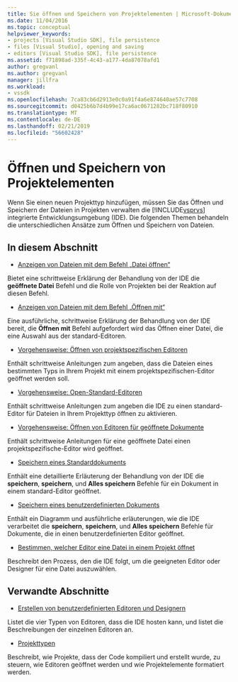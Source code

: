 ```yaml
---
title: Sie öffnen und Speichern von Projektelementen | Microsoft-Dokumentation
ms.date: 11/04/2016
ms.topic: conceptual
helpviewer_keywords:
- projects [Visual Studio SDK], file persistence
- files [Visual Studio], opening and saving
- editors [Visual Studio SDK], file persistence
ms.assetid: f71898ad-335f-4c43-a177-4da87078afd1
author: gregvanl
ms.author: gregvanl
manager: jillfra
ms.workload:
- vssdk
ms.openlocfilehash: 7ca83cb6d2913e0c0a91f4a6e874640ae57c7708
ms.sourcegitcommit: d0425b6b7d4b99e17ca6ac0671282bc718f80910
ms.translationtype: MT
ms.contentlocale: de-DE
ms.lasthandoff: 02/21/2019
ms.locfileid: "56602428"
---
```

# <a name="opening-and-saving-project-items"></a>Öffnen und Speichern von Projektelementen
Wenn Sie einen neuen Projekttyp hinzufügen, müssen Sie das Öffnen und Speichern der Dateien in Projekten verwalten die [!INCLUDE[vsprvs](../../code-quality/includes/vsprvs_md.md)] integrierte Entwicklungsumgebung (IDE). Die folgenden Themen behandeln die unterschiedlichen Ansätze zum Öffnen und Speichern von Dateien.

## <a name="in-this-section"></a>In diesem Abschnitt
- [Anzeigen von Dateien mit dem Befehl „Datei öffnen“](../../extensibility/internals/displaying-files-by-using-the-open-file-command.md)

 Bietet eine schrittweise Erklärung der Behandlung von der IDE die **geöffnete Datei** Befehl und die Rolle von Projekten bei der Reaktion auf diesen Befehl.

- [Anzeigen von Dateien mit dem Befehl „Öffnen mit“](../../extensibility/internals/displaying-files-by-using-the-open-with-command.md)

 Eine ausführliche, schrittweise Erklärung der Behandlung von der IDE bereit, die **Öffnen mit** Befehl aufgefordert wird das Öffnen einer Datei, die eine Auswahl aus der standard-Editoren.

- [Vorgehensweise: Öffnen von projektspezifischen Editoren](../../extensibility/how-to-open-project-specific-editors.md)

 Enthält schrittweise Anleitungen zum angeben, dass die Dateien eines bestimmten Typs in Ihrem Projekt mit einem projektspezifischen-Editor geöffnet werden soll.

- [Vorgehensweise: Open-Standard-Editoren](../../extensibility/how-to-open-standard-editors.md)

 Enthält schrittweise Anleitungen zum angeben die IDE zu einen standard-Editor für Dateien in Ihrem Projekttyp öffnen zu aktivieren.

- [Vorgehensweise: Öffnen von Editoren für geöffnete Dokumente](../../extensibility/how-to-open-editors-for-open-documents.md)

 Enthält schrittweise Anleitungen für eine geöffnete Datei einen projektspezifische-Editor wird geöffnet.

- [Speichern eines Standarddokuments](../../extensibility/internals/saving-a-standard-document.md)

 Enthält eine detaillierte Erläuterung der Behandlung von der IDE die **speichern**, **speichern**, und **Alles speichern** Befehle für ein Dokument in einem standard-Editor geöffnet.

- [Speichern eines benutzerdefinierten Dokuments](../../extensibility/internals/saving-a-custom-document.md)

 Enthält ein Diagramm und ausführliche erläuterungen, wie die IDE verarbeitet die **speichern**, **speichern**, und **Alles speichern** Befehle für Dokumente, die in einen benutzerdefinierten Editor geöffnet.

- [Bestimmen, welcher Editor eine Datei in einem Projekt öffnet](../../extensibility/internals/determining-which-editor-opens-a-file-in-a-project.md)

 Beschreibt den Prozess, den die IDE folgt, um die geeigneten Editor oder Designer für eine Datei auszuwählen.

## <a name="related-sections"></a>Verwandte Abschnitte
- [Erstellen von benutzerdefinierten Editoren und Designern](../../extensibility/creating-custom-editors-and-designers.md)

 Listet die vier Typen von Editoren, dass die IDE hosten kann, und listet die Beschreibungen der einzelnen Editoren an.

- [Projekttypen](../../extensibility/internals/project-types.md)

 Beschreibt, wie Projekte, dass der Code kompiliert und erstellt wurde, zu steuern, wie Editoren geöffnet werden und wie Projektelemente formatiert werden.